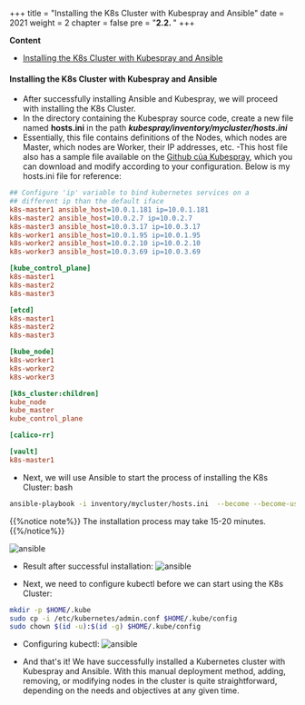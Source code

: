 +++
title = "Installing the K8s Cluster with Kubespray and Ansible"
date = 2021
weight = 2
chapter = false
pre = "<b>2.2. </b>"
+++

**Content**
- [Installing the K8s Cluster with Kubespray and Ansible](#installing-the-k8s-cluster-with-kubespray-and-ansible)


#### Installing the K8s Cluster with Kubespray and Ansible
- After successfully installing Ansible and Kubespray, we will proceed with installing the K8s Cluster.
- In the directory containing the Kubespray source code, create a new file named **hosts.ini** in the path ***kubespray/inventory/mycluster/hosts.ini***
- Essentially, this file contains definitions of the Nodes, which nodes are Master, which nodes are Worker, their IP addresses, etc.
-This host file also has a sample file available on the [Github của Kubespray](https://github.com/kubernetes-sigs/kubespray), which you can download and modify according to your configuration. Below is my hosts.ini file for reference:
```ini
## Configure 'ip' variable to bind kubernetes services on a
## different ip than the default iface
k8s-master1 ansible_host=10.0.1.181 ip=10.0.1.181
k8s-master2 ansible_host=10.0.2.7 ip=10.0.2.7
k8s-master3 ansible_host=10.0.3.17 ip=10.0.3.17
k8s-worker1 ansible_host=10.0.1.95 ip=10.0.1.95
k8s-worker2 ansible_host=10.0.2.10 ip=10.0.2.10
k8s-worker3 ansible_host=10.0.3.69 ip=10.0.3.69

[kube_control_plane]
k8s-master1
k8s-master2
k8s-master3

[etcd]
k8s-master1
k8s-master2
k8s-master3

[kube_node]
k8s-worker1
k8s-worker2
k8s-worker3

[k8s_cluster:children]
kube_node
kube_master
kube_control_plane

[calico-rr]

[vault]
k8s-master1
```
    
- Next, we will use Ansible to start the process of installing the K8s Cluster:
bash


```bash
ansible-playbook -i inventory/mycluster/hosts.ini  --become --become-user=root cluster.yml
```

{{%notice note%}}
The installation process may take 15-20 minutes.
{{%/notice%}}

![ansible](./images/2.2-kubespray/install-spray.png)

- Result after successful installation:
![ansible](./images/2.2-kubespray/install-result.png)

- Next, we need to configure kubectl before we can start using the K8s Cluster:

```bash
mkdir -p $HOME/.kube
sudo cp -i /etc/kubernetes/admin.conf $HOME/.kube/config
sudo chown $(id -u):$(id -g) $HOME/.kube/config
```

- Configuring kubectl:
![ansible](./images/2.2-kubespray/kubectl.png)

- And that's it! We have successfully installed a Kubernetes cluster with Kubespray and Ansible. With this manual deployment method, adding, removing, or modifying nodes in the cluster is quite straightforward, depending on the needs and objectives at any given time.